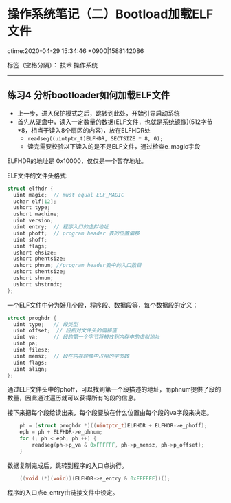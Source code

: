 # 操作系统笔记（二）Bootload加载ELF文件
ctime:2020-04-29 15:34:46 +0900|1588142086

标签（空格分隔）： 技术 操作系统

---

## 练习4 分析bootloader如何加载ELF文件

- 上一步，进入保护模式之后，跳转到此处，开始引导启动系统
- 首先从硬盘中，读入一定数量的数据(ELF文件，也就是系统镜像)(512字节*8，相当于读入8个扇区的内容)，放在ELFHDR处
  - `readseg((uintptr_t)ELFHDR, SECTSIZE * 8, 0);`
  - 读完需要校验以下读入的是不是ELF文件，通过检查e_magic字段

ELFHDR的地址是 0x10000，仅仅是一个暂存地址。

ELF文件的文件头格式:

```c
struct elfhdr {
  uint magic;  // must equal ELF_MAGIC
  uchar elf[12];
  ushort type;
  ushort machine;
  uint version;
  uint entry;  // 程序入口的虚拟地址
  uint phoff;  // program header 表的位置偏移
  uint shoff;
  uint flags;
  ushort ehsize;
  ushort phentsize;
  ushort phnum; //program header表中的入口数目
  ushort shentsize;
  ushort shnum;
  ushort shstrndx;
};
```

一个ELF文件中分为好几个段，程序段、数据段等，每个数据段的定义：

```c
struct proghdr {
  uint type;   // 段类型
  uint offset;  // 段相对文件头的偏移值
  uint va;     // 段的第一个字节将被放到内存中的虚拟地址
  uint pa;
  uint filesz;
  uint memsz;  // 段在内存映像中占用的字节数
  uint flags;
  uint align;
};
```

通过ELF文件头中的phoff，可以找到第一个段描述的地址，而phnum提供了段的数量，因此通过遍历就可以获得所有的段的信息。

接下来把每个段给读出来，每个段要放在什么位置由每个段的va字段来决定。

```c
    ph = (struct proghdr *)((uintptr_t)ELFHDR + ELFHDR->e_phoff);
    eph = ph + ELFHDR->e_phnum;
    for (; ph < eph; ph ++) {
        readseg(ph->p_va & 0xFFFFFF, ph->p_memsz, ph->p_offset);
    }
```

数据复制完成后，跳转到程序的入口点执行。

```c
    ((void (*)(void))(ELFHDR->e_entry & 0xFFFFFF))();
```

程序的入口点e_entry由链接文件中设定。





